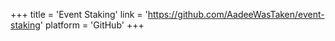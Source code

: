 +++
title = 'Event Staking'
link = 'https://github.com/AadeeWasTaken/event-staking'
platform = 'GitHub'
+++
